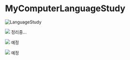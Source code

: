 # MyComputerLanguageStudy

<img src="https://camo.githubusercontent.com/0c391b5545096b63cac7def5d0f2eb5c4c43260323d456c2689cc841d2bbdf09/68747470733a2f2f63617073756c652d72656e6465722e76657263656c2e6170702f6170693f747970653d776176696e67266865696768743d32303026746578743d576176696e672126666f6e74416c69676e3d383026666f6e74416c69676e593d343026636f6c6f723d6772616469656e74" alt="LanguageStudy" data-canonical-src="https://capsule-render.vercel.app/api?type=waving&amp;height=250&amp;text=Waving!&amp;fontAlign=120&amp;fontAlignY=20&amp;color=gradient" style="max-width: 100%;">

<img src="https://img.shields.io/badge/C++-00599C?style=flat-square&logo=C++&logoColor=white"/> 정리중...

<img src="https://img.shields.io/badge/Unity-FFFFFF?style=flat-square&logo=Unity&logoColor=black"/> 예정

<img src="https://img.shields.io/badge/Go-00ADD8?style=flat-square&logo=Go&logoColor=blue"/> 예정
